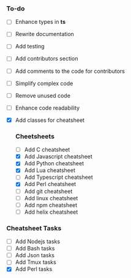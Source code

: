 ### To-do
- [ ] Enhance types in **ts**
- [ ] Rewrite documentation
- [ ] Add testing
- [ ] Add contributors section
- [ ] Add comments to the code for contributors
- [ ] Simplify complex code
- [ ] Remove unused code
- [ ] Enhance code readability
- [x] Add classes for cheatsheet

  ### Cheetsheets
   - [ ] Add C cheatsheet
   - [x] Add Javascript cheatsheet
   - [x] Add Python cheatsheet
   - [x] Add Lua cheatsheet
   - [ ] Add Typescript cheatsheet
   - [x] Add Perl cheatsheet
   - [ ] Add git cheatsheet
   - [ ] Add linux cheatsheet
   - [ ] Add npm cheatsheet
   - [ ] Add helix cheatsheet

 ### Cheatsheet Tasks
  - [ ] Add Nodejs tasks
  - [ ] Add Bash tasks
  - [ ] Add Json tasks
  - [ ] Add Tmux tasks
  - [x] Add Perl tasks